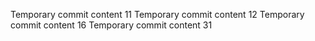 Temporary commit content 11
Temporary commit content 12
Temporary commit content 16
Temporary commit content 31
